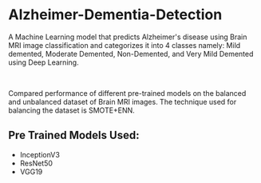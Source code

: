 <H1> Alzheimer-Dementia-Detection </H1> 
<p> A Machine Learning model that predicts Alzheimer's disease using Brain MRI image classification and categorizes it into 4 classes namely: Mild demented, Moderate Demented, Non-Demented, and Very Mild Demented using Deep Learning.</p> </br>
<p>Compared performance of different pre-trained models on the balanced and unbalanced dataset of Brain MRI images. The technique used for balancing the dataset is SMOTE+ENN.</p>

<H2>Pre Trained Models Used:</H2>
<ul>
  <li>InceptionV3</li>
  <li>ResNet50</li>
  <li>VGG19</li>
</ul>
